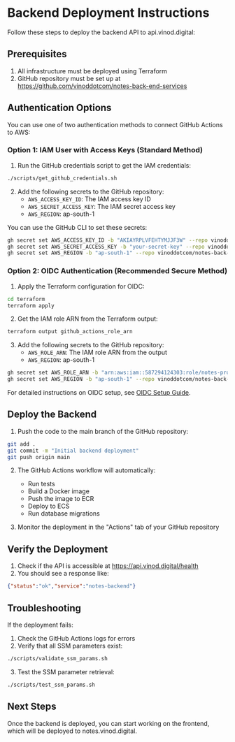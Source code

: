 # Backend Deployment Instructions

Follow these steps to deploy the backend API to api.vinod.digital:

## Prerequisites

1. All infrastructure must be deployed using Terraform
2. GitHub repository must be set up at https://github.com/vinoddotcom/notes-back-end-services

## Authentication Options

You can use one of two authentication methods to connect GitHub Actions to AWS:

### Option 1: IAM User with Access Keys (Standard Method)

1. Run the GitHub credentials script to get the IAM credentials:

```bash
./scripts/get_github_credentials.sh
```

2. Add the following secrets to the GitHub repository:
   - `AWS_ACCESS_KEY_ID`: The IAM access key ID
   - `AWS_SECRET_ACCESS_KEY`: The IAM secret access key
   - `AWS_REGION`: ap-south-1

You can use the GitHub CLI to set these secrets:

```bash
gh secret set AWS_ACCESS_KEY_ID -b "AKIAYRPLVFEHTYMJJF3W" --repo vinoddotcom/notes-back-end-services
gh secret set AWS_SECRET_ACCESS_KEY -b "your-secret-key" --repo vinoddotcom/notes-back-end-services
gh secret set AWS_REGION -b "ap-south-1" --repo vinoddotcom/notes-back-end-services
```

### Option 2: OIDC Authentication (Recommended Secure Method)

1. Apply the Terraform configuration for OIDC:

```bash
cd terraform
terraform apply
```

2. Get the IAM role ARN from the Terraform output:

```bash
terraform output github_actions_role_arn
```

3. Add the following secrets to the GitHub repository:
   - `AWS_ROLE_ARN`: The IAM role ARN from the output
   - `AWS_REGION`: ap-south-1

```bash
gh secret set AWS_ROLE_ARN -b "arn:aws:iam::587294124303:role/notes-prod-github-actions-role" --repo vinoddotcom/notes-back-end-services
gh secret set AWS_REGION -b "ap-south-1" --repo vinoddotcom/notes-back-end-services
```

For detailed instructions on OIDC setup, see [OIDC Setup Guide](./docs/oidc_setup.md).

## Deploy the Backend

1. Push the code to the main branch of the GitHub repository:

```bash
git add .
git commit -m "Initial backend deployment"
git push origin main
```

2. The GitHub Actions workflow will automatically:
   - Run tests
   - Build a Docker image
   - Push the image to ECR
   - Deploy to ECS
   - Run database migrations

3. Monitor the deployment in the "Actions" tab of your GitHub repository

## Verify the Deployment

1. Check if the API is accessible at https://api.vinod.digital/health
2. You should see a response like:
```json
{"status":"ok","service":"notes-backend"}
```

## Troubleshooting

If the deployment fails:

1. Check the GitHub Actions logs for errors
2. Verify that all SSM parameters exist:
```bash
./scripts/validate_ssm_params.sh
```
3. Test the SSM parameter retrieval:
```bash
./scripts/test_ssm_params.sh
```

## Next Steps

Once the backend is deployed, you can start working on the frontend, which will be deployed to notes.vinod.digital.
